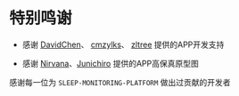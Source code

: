 # 特别鸣谢

* 感谢 [DavidChen](https://gitee.com/davidchen27)、
[cmzylks](https://gitee.com/cmzylks)、
[zltree](https://gitee.com/zltree)
提供的APP开发支持

* 感谢 [Nirvana](https://gitee.com/nirvanaOwO)、[Junichiro](https://gitee.com/junichiro) 提供的APP高保真原型图

感谢每一位为 `SLEEP-MONITORING-PLATFORM` 做出过贡献的开发者